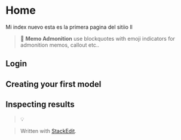
# Home

Mi index nuevo
esta es la primera pagina del sitiio 
ll

> :memo: **Memo Admonition**
use blockquotes
with emoji indicators for
admonition memos, callout etc..

## Login

## Creating your first model

## Inspecting results

> :bulb:



> Written with [StackEdit](https://stackedit.io/).
<!--stackedit_data:
eyJoaXN0b3J5IjpbMTUyMzY2NTU1MywyMDExNjY0NDQxLDEwOD
UwNzI5OTksLTE2NjE2NzUyMDcsLTkyOTQ2NDQwOCw0ODk5Mjgx
NjksLTc3NTg4NDM2Ml19
-->